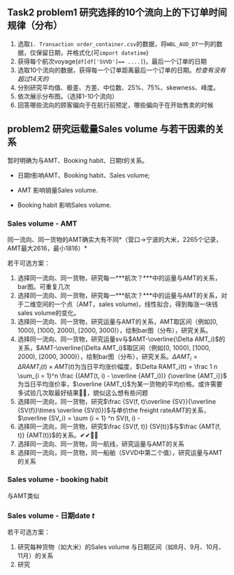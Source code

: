 ## Task2 problem1 研究选择的10个流向上的下订单时间规律（分布）

1. 选取`1. Transaction order_container.csv`的数据，将`WBL_AUD_DT`一列的数据，仅保留日期，并格式化(可`import datetime`) 
2. 获得每个航次voyage(`df[df['SVVD']== ....]`)，最后一个订单的日期
3. 选取10个流向的数据，获得每一个订单距离最后一个订单的日期。*检查有没有超过14天的*
4. 分别研究平均值、极差、方差、中位数、25%、75%、skewness、峰度。
5. 依次展示分布图。（选择1-10个流向）
6. 回答哪些流向的顾客偏向于在航行前预定，哪些偏向于在开始售卖的时候

## problem2 研究运载量Sales volume 与若干因素的关系

暂时明确为与AMT、Booking habit、日期$t$的关系。

- 日期$t$影响AMT、Booking habit、Sales volume;

- AMT 影响销量Sales volume.

- Booking habit 影响Sales volume.

### Sales volume - AMT

同一流向、同一货物的AMT确实大有不同*（营口->宁波的大米，2265个记录，AMT最大2616，最小1816）*

若干可选方案：

1. 选择同一流向、同一货物，研究每一***航次？***中的运量与AMT的关系，bar图。可重复几次
2. 选择同一流向、同一货物，研究每一***航次？***中的运量与AMT的关系，对于二维空间的一个点（AMT，sales volume)，线性拟合，得到每涨一块钱sales volume的变化。
3. 选择同一流向、同一货物，研究运量与AMT的关系，AMT取区间（例如[0, 1000), [1000, 2000), [2000, 3000)），绘制bar图（分布），研究关系。
4. 选择同一流向、同一货物，研究运量sv与$AMT-\overline{\Delta AMT_i}$的关系，$AMT-\overline{\Delta AMT_i}$取区间（例如[0, 1000), [1000, 2000), [2000, 3000)），绘制bar图（分布），研究关系。$\Delta AMT_i = \Delta RAMT_i(t) \times AMT(t)$为当日平均涨价幅度，$\Delta RAMT_i(t) = \frac 1 n \sum_{i = 1}^n \frac {(AMT(t, i) - \overline {AMT_i})} {\overline {AMT_i}}$  为当日平均涨价率，$\overline {AMT_t}$为某一货物的平均价格。或许需要多试验几次取最好结果🤣🤣，貌似这么想有些问题
5. 选择同一流向，同一货物，研究$\frac {SV(f, t)\overline {SV}}{\overline {SV(f)}\times \overline {SV(t)}}$与单价the freight rate$AMT$的关系，$\overline {SV_i} = \sum {i = 1} ^n SV(t, i) - 
6. 选择同一流向，同一货物，研究$\frac {SV(f, t)} {SV(t)}$与$\frac {AMT(f, t)} {AMT(t)}$的关系。✔✔🤞🤞
7. 选择同一流向、同一货物，同一航线，研究运量与AMT的关系
8. 选择同一流向，同一货物，同一船舶（SVVD中第二个值），研究运量与AMT的关系

### Sales volume - booking habit

与AMT类似

### Sales volume - 日期date $t$

若干可选方案：

1. 研究每种货物（如大米）的Sales volume 与日期区间（如8月、9月、10月、11月）的关系
2. 研究



